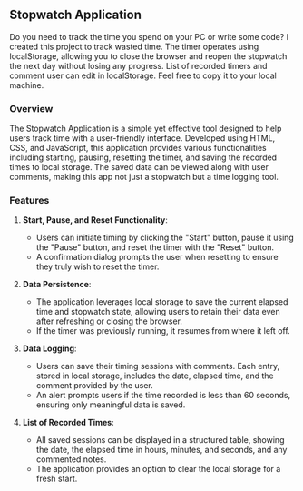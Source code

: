## Stopwatch Application
Do you need to track the time you spend on your PC or write some code? I created this project to track wasted time. 
The timer operates using localStorage, allowing you to close the browser and reopen the stopwatch the next day without losing any progress.
List of recorded timers and comment user can edit in localStorage.
Feel free to copy it to your local machine.

### Overview
The Stopwatch Application is a simple yet effective tool designed to help users track time with a user-friendly interface. Developed using HTML, CSS, and JavaScript, this application provides various functionalities including starting, pausing, resetting the timer, and saving the recorded times to local storage. The saved data can be viewed along with user comments, making this app not just a stopwatch but a time logging tool.

### Features
1. **Start, Pause, and Reset Functionality**:
   - Users can initiate timing by clicking the "Start" button, pause it using the "Pause" button, and reset the timer with the "Reset" button.
   - A confirmation dialog prompts the user when resetting to ensure they truly wish to reset the timer.

2. **Data Persistence**:
   - The application leverages local storage to save the current elapsed time and stopwatch state, allowing users to retain their data even after refreshing or closing the browser.
   - If the timer was previously running, it resumes from where it left off.

3. **Data Logging**:
   - Users can save their timing sessions with comments. Each entry, stored in local storage, includes the date, elapsed time, and the comment provided by the user.
   - An alert prompts users if the time recorded is less than 60 seconds, ensuring only meaningful data is saved.

4. **List of Recorded Times**:
   - All saved sessions can be displayed in a structured table, showing the date, the elapsed time in hours, minutes, and seconds, and any commented notes.
   - The application provides an option to clear the local storage for a fresh start.
